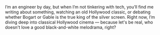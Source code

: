 I’m an engineer by day, but when I’m not tinkering with tech, you’ll find me writing about something, watching an old Hollywood classic, or debating whether Bogart or Gable is the true king of the silver screen. Right now, I’m diving deep into classical Hollywood cinema — because let's be real, who doesn't love a good black-and-white melodrama, right?

